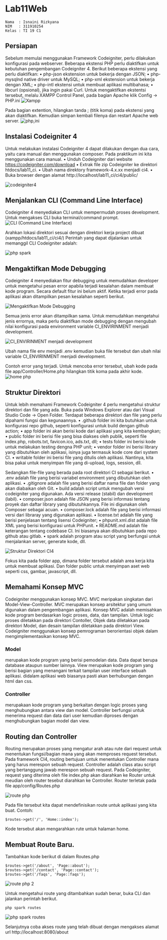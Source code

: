 # Lab11Web

~~~
Nama  : Isnaini Rizkyana
NIM   : 311910254
Kelas : TI 19 C1
~~~

## Persiapan
Sebelum memulai menggunakan Framework Codeigniter, perlu dilakukan konfigurasi pada webserver. Beberapa ekstensi PHP perlu diaktifkan untuk kebutuhan pengembangan Codeigniter 4.
Berikut beberapa ekstensi yang perlu diaktifkan:
• php-json ekstension untuk bekerja dengan JSON;
• php-mysqlnd native driver untuk MySQL;
• php-xml ekstension untuk bekerja dengan XML;
• php-intl ekstensi untuk membuat aplikasi multibahasa;
• libcurl (opsional), jika ingin pakai Curl.
Untuk mengaktifkan ekstentsi tersebut, melalu XAMPP Control Panel, pada bagian Apache klik Config -> PHP.ini
![Xampp](https://user-images.githubusercontent.com/81541764/122629945-a7bc6b00-d0ea-11eb-9f43-0da8cc1ca786.png)

Pada bagian extention, hilangkan tanda ; (titik koma) pada ekstensi yang akan diaktifkan. Kemudian simpan kembali filenya dan restart Apache web server.
![php,ini](https://user-images.githubusercontent.com/81541764/122629994-f4a04180-d0ea-11eb-986e-20ebf35eba69.png)

## Instalasi Codeigniter 4
Untuk melakukan instalasi Codeigniter 4 dapat dilakukan dengan dua cara, yaitu cara manual dan menggunakan composer. Pada praktikum ini kita menggunakan
cara manual.
• Unduh Codeigniter dari website https://codeigniter.com/download
• Extrak file zip Codeigniter ke direktori htdocs/lab11_ci.
• Ubah nama direktory framework-4.x.xx menjadi ci4.
• Buka browser dengan alamat http://localhost/lab11_ci/ci4/public/

![codeigniter4](https://user-images.githubusercontent.com/81541764/122630296-cc194700-d0ec-11eb-8a85-d4beaa7ed113.JPG)


## Menjalankan CLI (Command Line Interface)
Codeigniter 4 menyediakan CLI untuk mempermudah proses development. Untuk mengakses CLI buka terminal/command prompt.
![CLI (Command Line Interface)](https://user-images.githubusercontent.com/81541764/122630402-7a24f100-d0ed-11eb-8809-827ef5278706.JPG)

Arahkan lokasi direktori sesuai dengan direktori kerja project dibuat (xampp/htdocs/lab11_ci/ci4/)
Perintah yang dapat dijalankan untuk memanggil CLI Codeigniter adalah:

![php spark](https://user-images.githubusercontent.com/81541764/122630421-b0fb0700-d0ed-11eb-8227-fa7418cd9e9f.JPG)

## Mengaktifkan Mode Debugging
Codeigniter 4 menyediakan fitur debugging untuk memudahkan developer untuk mengetahui pesan error apabila terjadi kesalahan dalam membuat kode program.
Secara default fitur ini belum aktif. Ketika terjadi error pada aplikasi akan ditampilkan pesan kesalahan seperti berikut.

![Mengaktifkan Mode Debugging](https://user-images.githubusercontent.com/81541764/122630461-09ca9f80-d0ee-11eb-9361-167510c4b184.JPG)

Semua jenis error akan ditampilkan sama. Untuk memudahkan mengetahui jenis errornya, maka perlu diaktifkan mode debugging dengan mengubah nilai
konfigurasi pada environment variable CI_ENVIRINMENT menjadi development.

![CI_ENVIRINMENT menjadi development](https://user-images.githubusercontent.com/81541764/122630559-d6d4db80-d0ee-11eb-9fdb-33b4dd7de357.JPG)

Ubah nama file env menjadi .env kemudian buka file tersebut dan ubah nilai variable CI_ENVIRINMENT menjadi development.

Contoh error yang terjadi. Untuk mencoba error tersebut, ubah kode pada file app/Controller/Home.php hilangkan titik koma pada akhir kode.
![home php](https://user-images.githubusercontent.com/81541764/122630673-be18f580-d0ef-11eb-8b41-4f35030cad2a.JPG)

## Struktur Direktori
Untuk lebih memahami Framework Codeigniter 4 perlu mengetahui struktur direktori dan file yang ada. Buka pada Windows Explorer atau dari Visual Studio Code -> Open Folder.
Terdapat beberapa direktori dan file yang perlu dipahami fungsi dan kegunaannya.
• .github folder ini kita butuhkan untuk konfigurasi repo github, seperti konfigurasi untuk build dengan github action;
• app folder ini akan berisi kode dari aplikasi yang kita kembangkan;
• public folder ini berisi file yang bisa diakses oleh publik, seperti file index.php, robots.txt, favicon.ico, ads.txt, dll;
• tests folder ini berisi kode untuk melakukan testing dengna PHP unit;
• vendor folder ini berisi library yang dibutuhkan oleh aplikasi, isinya juga termasuk kode core dari system CI.
• writable folder ini berisi file yang ditulis oleh aplikasi. Nantinya, kita bisa pakai untuk menyimpan file yang di-upload, logs, session, dll.

  Sedangkan file-file yang berada pada root direktori CI sebagai berikut.
• .env adalah file yang berisi variabel environment yang dibutuhkan oleh aplikasi.
• .gitignore adalah file yang berisi daftar nama file dan folder yang akan diabaikan oleh Git.
• build adalah script untuk mengubah versi codeigniter yang digunakan. Ada versi release (stabil) dan development (labil).
• composer.json adalah file JSON yang berisi informasi tentang proyek dan daftar library yang dibutuhkannya. File ini digunakan oleh Composer sebagai acuan.
• composer.lock adalah file yang berisi informasi versi dari libraray yang digunakan aplikasi.
• license.txt adalah file yang berisi penjelasan tentang lisensi Codeigniter;
• phpunit.xml.dist adalah file XML yang berisi konfigurasi untuk PHPunit.
• README.md adalah file keterangan tentang codebase CI. Ini biasanya akan dibutuhkan pada repo github atau gitlab.
• spark adalah program atau script yang berfungsi untuk menjalankan server, generate kode, dll.

![Struktur Direktori CI4](https://user-images.githubusercontent.com/81541764/122630721-2bc52180-d0f0-11eb-9437-66b700d8b542.JPG)

Fokus kita pada folder app, dimana folder tersebut adalah area kerja kita untuk membuat aplikasi. Dan folder public untuk menyimpan aset web seperti css, gambar, javascript, dll.

## Memahami Konsep MVC
Codeigniter menggunakan konsep MVC. MVC meripakan singkatan dari Model-View-Controller. MVC merupakan konsep arsitektur yang umum digunakan dalam pengembangan aplikasi. Konsep MVC adalah memisahkan kode program berdasarkan logic proses, data, dan tampilan. Untuk logic proses diletakkan pada direktori Contoller, Objek data diletakkan pada direktori Model, dan desain tampilan diletakkan pada direktori View.
Codeigniter menggunakan konsep pemrograman berorientasi objek dalam mengimplementasikan konsep MVC.

### Model
merupakan kode program yang berisi pemodelan data. Data dapat berupa database ataupun sumber lainnya.
View merupakan kode program yang berisi bagian yang menangani terkait tampilan user interface sebuah aplikasi. didalam aplikasi web biasanya pasti akan berhubungan dengan html dan css.
### Controller
merupakaan kode program yang berkaitan dengan logic proses yang menghubungkan antara view dan model. Controller berfungsi untuk menerima request dan data dari user kemudian diproses dengan menghubungkan bagian model dan view.
## Routing dan Controller
Routing merupakan proses yang mengatur arah atau rute dari request untuk menentukan fungsi/bagian mana yang akan memproses request tersebut. Pada framework CI4, routing bertujuan untuk menentukan Controller mana yang harus merespon sebuah request. Controller adalah class atau script yang bertanggung jawab merespon sebuah request.
Pada Codeigniter, request yang diterima oleh file index.php akan diarahkan ke Router untuk meudian oleh router tesebut diarahkan ke Controller.
Router terletak pada file app/config/Routes.php

![route php](https://user-images.githubusercontent.com/81541764/122630777-83fc2380-d0f0-11eb-88d1-8f9d4572f2a6.JPG)

Pada file tersebut kita dapat mendefinisikan route untuk aplikasi yang kita buat.
Contoh:
~~~
$routes->get('/', 'Home::index');
~~~

Kode tersebut akan mengarahkan rute untuk halaman home.

## Membuat Route Baru.
Tambahkan kode berikut di dalam Routes.php
~~~
$routes->get('/about', 'Page::about');
$routes->get('/contact', 'Page::contact');
$routes->get('/faqs', 'Page::faqs');
~~~

![route php 2](https://user-images.githubusercontent.com/81541764/122630818-fec53e80-d0f0-11eb-8845-1f67df30a401.JPG)

Untuk mengetahui route yang ditambahkan sudah benar, buka CLI dan jalankan perintah berikut.
~~~
php spark routes
~~~

![php spark routes](https://user-images.githubusercontent.com/81541764/122630896-71ceb500-d0f1-11eb-8d16-3e66acda5e62.jpg)

Selanjutnya coba akses route yang telah dibuat dengan mengakses alamat url http://localhost:8080/about






